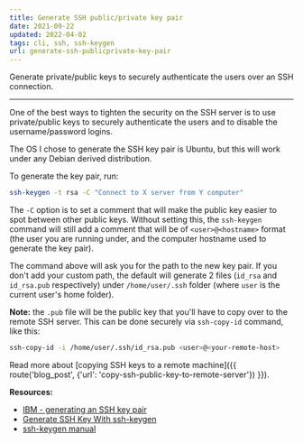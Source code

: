 ```yaml
---
title: Generate SSH public/private key pair
date: 2021-09-22
updated: 2022-04-02
tags: cli, ssh, ssh-keygen
url: generate-ssh-publicprivate-key-pair
---
```


Generate private/public keys to securely authenticate the users over an SSH connection.

---

One of the best ways to tighten the security on the SSH server is to use private/public keys to securely authenticate the users and to disable the username/password logins.

The OS I chose to generate the SSH key pair is Ubuntu, but this will work under any Debian derived distribution.

To generate the key pair, run:

```bash
ssh-keygen -t rsa -C "Connect to X server from Y computer"
```

The `-C` option is to set a comment that will make the public key easier to spot between other public keys. Without setting this, the `ssh-keygen` command will still add a comment that will be of `<user>@<hostname>` format (the user you are running under, and the computer hostname used to generate the key pair).

The command above will ask you for the path to the new key pair. If you don't add your custom path, the default will generate 2 files (`id_rsa` and `id_rsa.pub` respectively) under `/home/user/.ssh` folder (where `user` is the current user's home folder).

**Note:** the `.pub` file will be the public key that you'll have to copy over to the remote SSH server. This can be done securely via `ssh-copy-id` command, like this:

```bash
ssh-copy-id -i /home/user/.ssh/id_rsa.pub <user>@<your-remote-host>
```

Read more about [copying SSH keys to a remote machine]({{ route('blog_post', {'url': 'copy-ssh-public-key-to-remote-server'}) }}).

**Resources:**
- [IBM - generating an SSH key pair](https://www.ibm.com/docs/en/flashsystem-5x00/8.2.x?topic=pscalh-generating-ssh-key-pair-using-openssh-3)
- [Generate SSH Key With ssh-keygen](https://www.geeksforgeeks.org/how-to-generate-ssh-key-with-ssh-keygen-in-linux/)
- [ssh-keygen manual](https://www.man7.org/linux/man-pages/man1/ssh-keygen.1.html)
